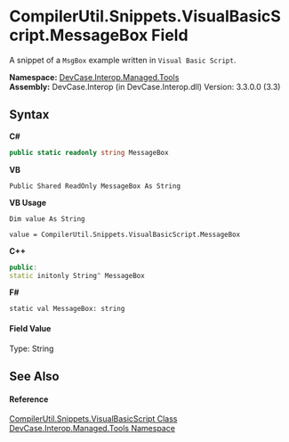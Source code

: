 # CompilerUtil.Snippets.VisualBasicScript.MessageBox Field
 

A snippet of a `MsgBox` example written in `Visual Basic Script`.

**Namespace:**&nbsp;<a href="N_DevCase_Interop_Managed_Tools">DevCase.Interop.Managed.Tools</a><br />**Assembly:**&nbsp;DevCase.Interop (in DevCase.Interop.dll) Version: 3.3.0.0 (3.3)

## Syntax

**C#**<br />
``` C#
public static readonly string MessageBox
```

**VB**<br />
``` VB
Public Shared ReadOnly MessageBox As String
```

**VB Usage**<br />
``` VB Usage
Dim value As String

value = CompilerUtil.Snippets.VisualBasicScript.MessageBox

```

**C++**<br />
``` C++
public:
static initonly String^ MessageBox
```

**F#**<br />
``` F#
static val MessageBox: string
```


#### Field Value
Type: String

## See Also


#### Reference
<a href="T_DevCase_Interop_Managed_Tools_CompilerUtil_Snippets_VisualBasicScript">CompilerUtil.Snippets.VisualBasicScript Class</a><br /><a href="N_DevCase_Interop_Managed_Tools">DevCase.Interop.Managed.Tools Namespace</a><br />